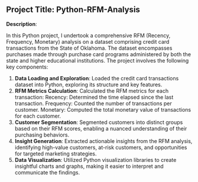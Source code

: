 ## Project Title: Python-RFM-Analysis

**Description**:

In this Python project, I undertook a comprehensive RFM (Recency, Frequency, Monetary) analysis on a dataset comprising credit card transactions from the State of Oklahoma. The dataset encompasses purchases made through purchase card programs administered by both the state and higher educational institutions. The project involves the following key components:

1. **Data Loading and Exploration**: Loaded the credit card transactions dataset into Python, exploring its structure and key features.
2. **RFM Metrics Calculation**: Calculated the RFM metrics for each transaction:
  Recency: Determined the time elapsed since the last transaction.
  Frequency: Counted the number of transactions per customer.
  Monetary: Computed the total monetary value of transactions for each customer.
3. **Customer Segmentation**: Segmented customers into distinct groups based on their RFM scores, enabling a nuanced understanding of their purchasing behaviors.
4. **Insight Generation**: Extracted actionable insights from the RFM analysis, identifying high-value customers, at-risk customers, and opportunities for targeted marketing strategies.
5. **Data Visualization**: Utilized Python visualization libraries to create insightful charts and graphs, making it easier to interpret and communicate the findings.
